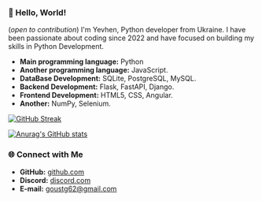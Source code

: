 ### 👋 Hello, World!
(*open to contribution*)
I'm Yevhen, Python developer from Ukraine. I have been passionate about coding since 2022 and have focused on building my skills in Python Development.

- **Main programming language:** Python
- **Another programming language:** JavaScript.
- **DataBase Development:** SQLite, PostgreSQL, MySQL.
- **Backend Development:** Flask, FastAPI, Django.
- **Frontend Development:** HTML5, CSS, Angular.
- **Another:** NumPy, Selenium.

[![GitHub Streak](https://streak-stats.demolab.com/?user=prizrak3742&theme=dark)](https://git.io/streak-stats)

[![Anurag's GitHub stats](https://github-readme-stats.vercel.app/api?username=prizrak3742&theme=dark)](https://github.com/anuraghazra/github-readme-stats)

### 🌐 Connect with Me

- **GitHub:** [github.com](https://github.com/pipStealth)
- **Discord:** [discord.com](https://discord.com/users/970993563460587560)
- **E-mail:** goustg62@gmail.com
